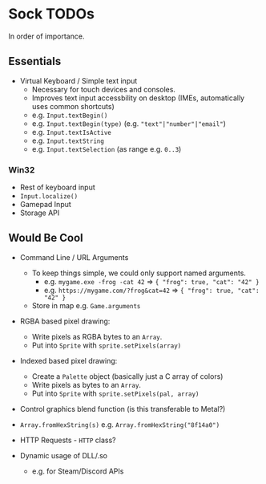 
# Sock TODOs

In order of importance.

## Essentials

* Virtual Keyboard / Simple text input
	* Necessary for touch devices and consoles.
	* Improves text input accessbility on desktop (IMEs, automatically uses common shortcuts)
	* e.g. `Input.textBegin()`
	* e.g. `Input.textBegin(type)` (e.g. `"text"|"number"|"email"`)
	* e.g. `Input.textIsActive`
	* e.g. `Input.textString`
	* e.g. `Input.textSelection` (as range e.g. `0..3`)

### Win32

* Rest of keyboard input
* `Input.localize()`
* Gamepad Input
* Storage API


## Would Be Cool

* Command Line / URL Arguments
	* To keep things simple, we could only support named arguments.
		* e.g. `mygame.exe -frog -cat 42` => `{ "frog": true, "cat": "42" }`
		* e.g. `https://mygame.com/?frog&cat=42` => `{ "frog": true, "cat": "42" }`
	* Store in map e.g. `Game.arguments`

* RGBA based pixel drawing:
	* Write pixels as RGBA bytes to an `Array`.
	* Put into `Sprite` with `sprite.setPixels(array)`

* Indexed based pixel drawing:
	* Create a `Palette` object (basically just a C array of colors)
	* Write pixels as bytes to an `Array`.
	* Put into `Sprite` with `sprite.setPixels(pal, array)`

* Control graphics blend function (is this transferable to Metal?)

* `Array.fromHexString(s)` e.g. `Array.fromHexString("8f14a0")`

* HTTP Requests - `HTTP` class?

* Dynamic usage of DLL/.so
	* e.g. for Steam/Discord APIs
